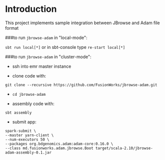 # Introduction
This project implements sample integration between JBrowse and Adam file format

###to run ``jbrowse-adam`` in "local-mode":

`sbt run local[*]` or in sbt-console type `re-start local[*]`

###to run ``jbrowse-adam`` in "cluster-mode":

* ssh into emr master instance

* clone code with:
```
git clone --recursive https://github.com/FusionWorks/jbrowse-adam.git
```

* ```cd jbrowse-adam```

* assembly code with:
```
sbt assembly
```

* submit app:
```
spark-submit \
--master yarn-client \
--num-executors 50 \
--packages org.bdgenomics.adam:adam-core:0.16.0 \
--class md.fusionworks.adam.jbrowse.Boot target/scala-2.10/jbrowse-adam-assembly-0.1.jar
```